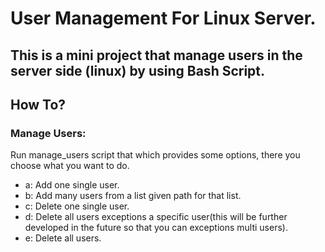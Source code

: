 # User Management For Linux Server.

## This is a mini project that manage users in the server side (linux) by using Bash Script.

## How To?
### Manage Users:
Run manage_users script that which provides some options, there you choose what you want to do.
- a: Add one single user.
- b: Add many users from a list given path for that list.
- c: Delete one single user.
- d: Delete all users exceptions a specific user(this will be further developed in the future so that you can exceptions multi users).
- e: Delete all users.
